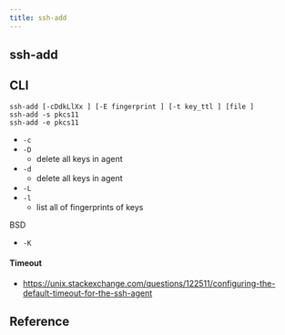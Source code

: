 ```yaml
---
title: ssh-add
---
```


## ssh-add

## CLI

```
ssh-add [-cDdkLlXx ] [-E fingerprint ] [-t key_ttl ] [file ]
ssh-add -s pkcs11
ssh-add -e pkcs11

```

* `-c`
* `-D`
    * delete all keys in agent
* `-d`
    * delete all keys in agent
* `-L`
* `-l`
    * list all of fingerprints of keys

BSD


* `-K`

#### Timeout
- https://unix.stackexchange.com/questions/122511/configuring-the-default-timeout-for-the-ssh-agent

## Reference
